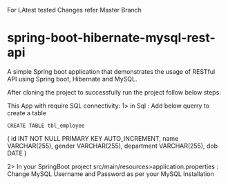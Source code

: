 For LAtest tested Changes refer Master Branch
# spring-boot-hibernate-mysql-rest-api
A simple Spring boot application that demonstrates the usage of RESTful API using Spring boot, Hibernate and MySQL.

After cloning the project to successfully run the project follow below steps:

This App with require SQL connectivity:
 1> in Sql :  Add below querry to create a table
 
    CREATE TABLE tbl_employee
(
	id INT NOT NULL PRIMARY KEY AUTO_INCREMENT,
    	name VARCHAR(255),
    	gender VARCHAR(255),
    	department VARCHAR(255),
    	dob DATE
)

2> In your SpringBoot project src/main/resources>application.properties : Change MySQL Username and Password as per your MySQL Installation
